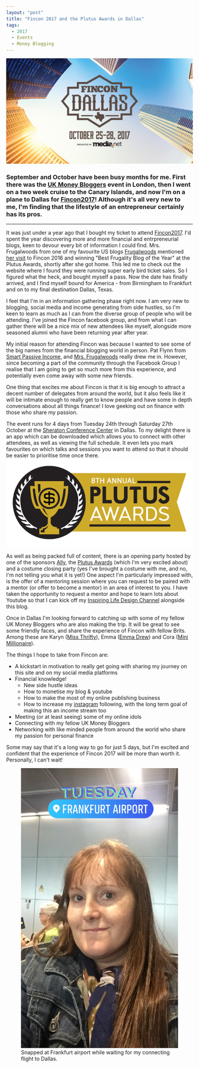 ```yaml
---
layout: "post"
title: "Fincon 2017 and the Plutus Awards in Dallas"
tags:
  - 2017
  - Events
  - Money Blogging
---
```


<img src='/i/Fincon17_logo.jpg' alt='missing' />


### September and October have been busy months for me. First there was the <a href="https://ukmoneybloggers.com" target="_blank">UK Money Bloggers</a> event in London, then I went on a two week cruise to the Canary Islands, and now I'm on a plane to Dallas for <a href="https://finconexpo.com/" target="_blank">Fincon2017</a>! Although it's all very new to me, I'm finding that the lifestyle of an entrepreneur certainly has its pros.

***  

It was just under a year ago that I bought my ticket to attend <a href="https://finconexpo.com/" target="_blank">Fincon2017</a>. I'd spent the year discovering more and more financial and entrpreneurial blogs, keen to devour every bit of information I could find. Mrs. Frugalwoods from one of my favourite US blogs <a href="http://www.frugalwoods.com/" target="_blank">Frugalwoods</a> mentioned <a href="http://www.frugalwoods.com/2016/09/29/how-to-fly-with-a-baby-on-an-airplane-by-yourself/" target="_blank">her visit</a> to Fincon 2016 and winning "Best Frugality Blog of the Year" at the Plutus Awards, shortly after she got home. This led me to check out the website where I found they were running super early bird ticket sales. So I figured what the heck, and bought myself a pass. Now the date has finally arrived, and I find myself bound for America - from Birmingham to Frankfurt and on to my final destination Dallas, Texas.

I feel that I'm in an information gathering phase right now. I am very new to blogging, social media and income generating from side hustles, so I'm keen to learn as much as I can from the diverse group of people who will be attending. I've joined the Fincon facebook group, and from what I can gather there will be a nice mix of new attendees like myself, alongside more seasoned alumni who have been returning year after year.

My initial reason for attending Fincon was because I wanted to see some of the big names from the financial blogging world in person. Pat Flynn from <a href="https://www.smartpassiveincome.com/" target="_blank">Smart Passive Income</a>, and <a href="http://www.frugalwoods.com/" target="_blank">Mrs. Frugalwoods</a> really drew me in. However, since becoming a part of the community through the Facebook Group I realise that I am going to get so much more from this experience, and potentially even come away with some new friends.

One thing that excites me about Fincon is that it is big enough to attract a decent number of delegates from around the world, but it also feels like it will be intimate enough to really get to know people and have some in depth conversations about all things finance! I love geeking out on finance with those who share my passion.

The event runs for 4 days from Tuesday 24th through Saturday 27th October at the <a href="http://www.sheratondallashotel.com/dallas-conference-rooms" target="_blank">Sheraton Conference Center</a> in Dallas. To my delight there is an app which can be downloaded which allows you to connect with other attendees, as well as viewing the full schedule. It even lets you mark favourites on which talks and sessions you want to attend so that it should be easier to prioritise time once there. 
<img src='/i/PLUTUS_BANNER.jpg' alt='missing' />

As well as being packed full of content, there is an opening party hosted by one of the sponsors <a href="https://www.ally.com/" target="_blank">Ally</a>, the <a href="https://www.plutusawards.com/" target="_blank">Plutus Awards</a> (which I'm very excited about) and a costume closing party (yes I've brought a costume with me, and no, I'm not telling you what it is yet!) One aspect I'm particularly impressed with, is the offer of a mentoring session where you can request to be paired with a mentor (or offer to become a mentor) in an area of interest to you. I have taken the opportunity to request a mentor and hope to learn lots about Youtube so that I can kick off my <a href="https://www.youtube.com/channel/UCFMCt3HfmLwWyqr5QSETThQ" target="_blank">Inspiring Life Design Channel</a> alongside this blog.

Once in Dallas I'm looking forward to catching up with some of my fellow UK Money Bloggers who are also making the trip. It will be great to see some friendly faces, and share the experience of Fincon with fellow Brits. Among these are Karyn (<a href="https://www.miss-thrifty.co.uk/" target="_blank">Miss Thrifty</a>), Emma (<a href="https://emmadrew.info/" target="_blank">Emma Drew</a>) and Cora (<a href="https://theminimillionaire.com/" target="_blank">Mini Millionaire</a>).

The things I hope to take from Fincon are:

- A kickstart in motivation to really get going with sharing my journey on this site and on my social media platforms
- Financial knowledge!
	- New side hustle ideas
	- How to monetise my blog & youtube
	- How to make the most of my online publishing business
	- How to increase my <a href="https://www.instagram.com/inspiringlifedesign/" target="_blank">instagram</a> following, with the long term goal of making this an income stream too
- Meeting (or at least seeing) some of my online idols
- Connecting with my fellow UK Money Bloggers
- Networking with like minded people from around the world who share my passion for personal finance

Some may say that it's a long way to go for just 5 days, but I'm excited and confident that the experience of Fincon 2017 will be more than worth it. Personally, I can't wait!

<figure>
    <img src='/i/20171024_frankfurt.jpg' alt='missing' />
    <figcaption>Snapped at Frankfurt airport while waiting for my connecting flight to Dallas.</figcaption>
</figure>











     




